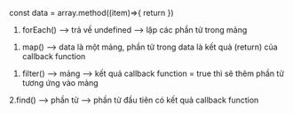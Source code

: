 const data = array.method((item)=>{
return
})

<!-- Không trả về gì -->

1. forEach() --> trả về undefined --> lặp các phần tử trong mảng

<!-- Trả về một mảng theo kết quả callback function -->

1. map() --> data là một mảng, phần tử trong data là kết quả (return) của callback function

<!-- Trả về theo điều kiện -->

1. filter() --> mảng --> kết quả callback function = true thì sẽ thêm phần tử tương ứng vào mảng

2.find() --> phần tử --> phần tử đầu tiên có kết quả callback function
